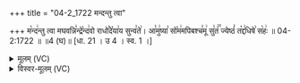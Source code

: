 +++
title = "04-2_1722 मन्दन्तु त्वा"

+++
म꣡न्द꣢न्तु त्वा मघवन्नि꣣न्द्रे꣡न्द꣢वो राधो꣣दे꣡या꣢य सुन्व꣣ते꣢। आ꣣मु꣢ष्या꣣ सो꣡म꣢मपिबश्च꣣मू꣢ सु꣣तं꣢꣫ ज्येष्ठं꣣ त꣡द्द꣢धिषे꣣ स꣡हः꣢ ॥ 04-2:1722 ॥ ॥4 (घ)॥ [धा. 21 । उ 4 । स्व. 1 ।]

<details><summary>मूलम् (VC)</summary>

म꣡न्द꣢न्तु त्वा मघवन्नि꣣न्द्रे꣡न्द꣢वो राधो꣣दे꣡या꣢य सुन्व꣣ते꣢ । आ꣣मु꣢ष्या꣣ सो꣡म꣢मपिबश्च꣣मू꣢ सु꣣तं꣢꣫ ज्येष्ठं꣣ त꣡द्द꣢धिषे꣣ स꣡हः꣢ ॥१७२२॥
</details>

<details><summary>विस्वर-मूलम् (VC)</summary>

मन्दन्तु त्वा मघवन्निन्द्रेन्दवो राधोदेयाय सुन्वते । आमुष्या सोममपिबश्चमू सुतं ज्येष्ठं तद्दधिषे सहः ॥१७२२॥
</details>